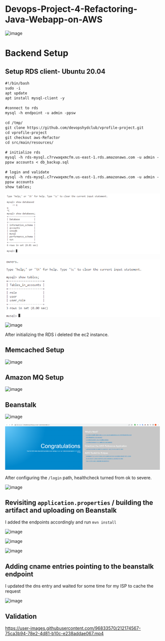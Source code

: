 # Devops-Project-4-Refactoring-Java-Webapp-on-AWS

![image](https://user-images.githubusercontent.com/96833570/212187295-07e6a1c9-4542-455e-9202-8db147e0b560.png)


# Backend Setup

## Setup RDS client- Ubuntu 20.04

```
#!/bin/bash
sudo -i
apt update
apt install mysql-client -y

#connect to rds
mysql -h endpoint -u admin -ppsw

cd /tmp/
git clone https://github.com/devopshydclub/vprofile-project.git
cd vprofile-project
git checkout aws-Refactor
cd src/main/resources/

# initialize rds
mysql -h rds-mysql.c7rvwaqxmcfm.us-east-1.rds.amazonaws.com -u admin -ppsw accounts < db_backup.sql

# login and validate
mysql -h rds-mysql.c7rvwaqxmcfm.us-east-1.rds.amazonaws.com -u admin -ppsw accounts
show tables;
```


![](20230614094729.png)


![](20230614095009.png)

![image](https://user-images.githubusercontent.com/96833570/211896524-7b3c95d6-cefb-4553-9e48-c0b130cb4c0f.png)


After initializing the RDS i deleted the ec2 instance.

## Memcached Setup 

![image](https://user-images.githubusercontent.com/96833570/211895811-506bcfe8-ffcc-4b1a-9b61-85f223044b5b.png)

## Amazon MQ Setup


![image](https://user-images.githubusercontent.com/96833570/211899042-2351bd59-01d2-4f3a-8ac6-bcb120b2d295.png)

## Beanstalk


![image](https://user-images.githubusercontent.com/96833570/211910719-17d56fa3-c079-4d01-bfbb-f3804535bbab.png)



![](20230614131740.png)


After configuring the `/login` path, healthcheck turned from ok to severe.



![image](https://user-images.githubusercontent.com/96833570/211918514-7c61039b-6ae6-48a4-8719-f6ae883e8397.png)

## Revisiting `application.properties` / building the artifact and uploading on Beanstalk

I added the endpoints accordingly and run  `mvn install`

![image](https://user-images.githubusercontent.com/96833570/211921285-f1b5ba76-9ffa-4a6a-857a-ed8f0f47ee7f.png)



![image](https://user-images.githubusercontent.com/96833570/211925112-002b8d5b-8981-45dc-9324-080478dc0134.png)

![image](https://user-images.githubusercontent.com/96833570/211925550-b98dc885-d5b3-4d08-881c-a8f35463a514.png)


## Adding cname entries pointing to the beanstalk endpoint

I updated the dns entry and waited for some time for my ISP to cache the request

![image](https://user-images.githubusercontent.com/96833570/212160914-ea2b5abb-3781-4103-b9c8-df1c76d71c01.png)


## Validation


https://user-images.githubusercontent.com/96833570/212174567-75ca3b94-78e2-4d81-b10c-e238addae067.mp4



